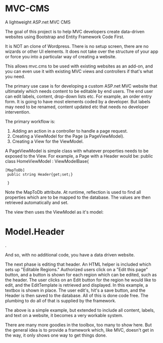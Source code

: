 MVC-CMS
=======

A lightweight ASP.net MVC CMS

The goal of this project is to help MVC developers create data-driven websites using Bootstrap and Entity Framework Code First.

It is NOT an clone of Wordpress. There is no setup screen, there are no wizards or other UI elements. It does not take over the structure of your app or force you into a particular way of creating a website.

This allows mvc.cms to be used with existing websites as an add-on, and you can even use it with existing MVC views and controllers if that's what you need.

The primary use case is for developing a custom ASP.net MVC website that ultimately which needs content to be editable by end users. The end user can edit labels, content, drop-down lists etc. For example, an order entry form. It is going to have most elements coded by a developer. But labels may need to be renamed, content updated etc that needs no developer intervention.

The primary workflow is:
1. Adding an action in a controller to handle a page request.
2. Creating a ViewModel for the Page (a PageViewModel).
3. Creating a View for the ViewModel.

A PageViewModel is simple class with whatever properties needs to be exposed to the View. For example, a Page with a Header would be:
     public class HomeViewModel : ViewModelBase{

    [MapToDb]
     public string Header{get;set;}

     }


Note the MapToDb attribute. At runtime, reflection is used to find all properties which are to be mapped to the database. The values are then retrieved automatically and set.

The view then uses the ViewModel as it's model:
     <h1>Model.Header</h1>.


And so, with no additional code, you have a data driven website.

The next phase is editing that header. An HTML helper is included which sets up "Editable Regions." Authorized users click on a "Edit this page" button, and a button is shown for each region which can be edited, such as the header. The user clicks on an Edit button for the region he would like to edit, and the EditTemplate is retrieved and displayed. In this example, a textbox is shown in place. The user edit's, hit's a save button, and the Header is then saved to the database. All of this is done code free. The plumbing to do all of that is supplied by the framework.

The above is a simple example, but extended to include all content, labels, and text on a website, it becomes a very workable system.

There are many more goodies in the toolbox, too many to show here. But the general idea is to provide a framework which, like MVC, doesn't get in the way, it only shows one way to get things done.
